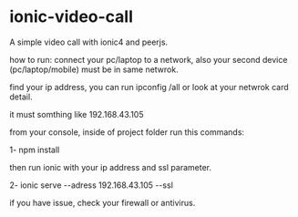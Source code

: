 # ionic-video-call
A simple video call with ionic4 and peerjs.

how to run:
connect your pc/laptop to a network, also your second device (pc/laptop/mobile) must be in same netwrok.

find your ip address, you can run ipconfig /all or look at your netwrok card detail.

it must somthing like 192.168.43.105

from your console, inside of project folder run this commands:

1- npm install

then run ionic with your ip address<your machin ip address> and ssl parameter.
  
2- ionic serve --adress 192.168.43.105 --ssl

if you have issue, check your firewall or antivirus.
